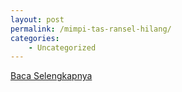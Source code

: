 ```yaml
---
layout: post
permalink: /mimpi-tas-ransel-hilang/
categories:
    - Uncategorized
---
```


[Baca Selengkapnya](/08)